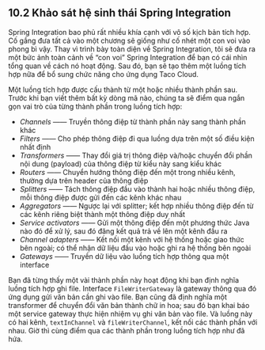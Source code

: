 ## 10.2 Khảo sát hệ sinh thái Spring Integration

Spring Integration bao phủ rất nhiều khía cạnh với vô số kịch bản tích hợp. Cố gắng đưa tất cả vào một chương sẽ giống như cố nhét một con voi vào phong bì vậy. Thay vì trình bày toàn diện về Spring Integration, tôi sẽ đưa ra một bức ảnh toàn cảnh về “con voi” Spring Integration để bạn có cái nhìn tổng quan về cách nó hoạt động. Sau đó, bạn sẽ tạo thêm một luồng tích hợp nữa để bổ sung chức năng cho ứng dụng Taco Cloud.

Một luồng tích hợp được cấu thành từ một hoặc nhiều thành phần sau. Trước khi bạn viết thêm bất kỳ dòng mã nào, chúng ta sẽ điểm qua ngắn gọn vai trò của từng thành phần trong luồng tích hợp:

* _Channels_ —— Truyền thông điệp từ thành phần này sang thành phần khác
* _Filters_ —— Cho phép thông điệp đi qua luồng dựa trên một số điều kiện nhất định
* _Transformers_ —— Thay đổi giá trị thông điệp và/hoặc chuyển đổi phần nội dung (payload) của thông điệp từ kiểu này sang kiểu khác
* _Routers_ —— Chuyển hướng thông điệp đến một trong nhiều kênh, thường dựa trên header của thông điệp
* _Splitters_ —— Tách thông điệp đầu vào thành hai hoặc nhiều thông điệp, mỗi thông điệp được gửi đến các kênh khác nhau
* _Aggregators_ —— Ngược lại với splitter; kết hợp nhiều thông điệp đến từ các kênh riêng biệt thành một thông điệp duy nhất
* _Service activators_ —— Gửi một thông điệp đến một phương thức Java nào đó để xử lý, sau đó đăng kết quả trả về lên một kênh đầu ra
* _Channel adapters_ —— Kết nối một kênh với hệ thống hoặc giao thức bên ngoài; có thể nhận dữ liệu đầu vào hoặc ghi ra hệ thống bên ngoài
* _Gateways_ —— Truyền dữ liệu vào luồng tích hợp thông qua một interface

Bạn đã từng thấy một vài thành phần này hoạt động khi bạn định nghĩa luồng tích hợp ghi file. Interface `FileWriterGateway` là gateway thông qua đó ứng dụng gửi văn bản cần ghi vào file. Bạn cũng đã định nghĩa một transformer để chuyển đổi văn bản thành chữ in hoa; sau đó bạn khai báo một service gateway thực hiện nhiệm vụ ghi văn bản vào file. Và luồng này có hai kênh, `textInChannel` và `fileWriterChannel`, kết nối các thành phần với nhau. Giờ thì cùng điểm qua các thành phần trong luồng tích hợp như đã hứa.
